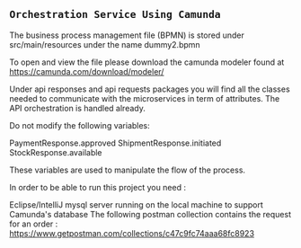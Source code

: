 ## ``Orchestration Service Using Camunda``

The business process management file (BPMN) is stored under src/main/resources under the name dummy2.bpmn

To open and view the file please download the camunda modeler found at https://camunda.com/download/modeler/

Under api responses and api requests packages you will find all the classes needed to communicate with the microservices in term of attributes.
The API orchestration is handled already.

Do not modify the following variables:

PaymentResponse.approved
ShipmentResponse.initiated
StockResponse.available 

These variables are used to manipulate the flow of the process.

In order to be able to run this project you need :

Eclipse/IntelliJ
mysql server running on the local machine to support Camunda's database
The following postman collection contains the request for an order :  https://www.getpostman.com/collections/c47c9fc74aaa68fc8923




